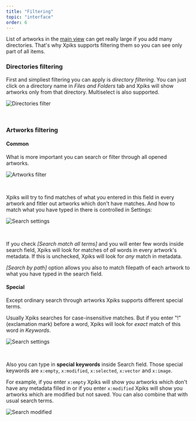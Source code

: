 ```yaml
---
title: "Filtering"
topic: "interface"
order: 6
---
```


List of artworks in the <a href="{{site.url}}/tutorials/interface-mainview/">main view</a> can get really large if you add many directories. That's why Xpiks supports filtering them so you can see only part of all items.

### Directories filtering

First and simpliest filtering you can apply is _directory filtering_. You can just click on a directory name in _Files and Folders_ tab and Xpiks will show artworks only from that directory. Multiselect is also supported.

<p>
  <img alt="Directories filter" src="{{site.url}}/images/posts/xpiks-15-overview/directories-filter.gif" class="small-12 large-12" />
</p>

<br />

### Artworks filtering

#### Common

What is more important you can search or filter through all opened artworks.

<p>
  <img alt="Artworks filter" src="{{site.url}}/images/tutorials/interface/filter-whereis.gif" class="small-12 large-12" />
</p>

<br />

Xpiks will try to find matches of what you entered in this field in every artwork and fitler out artworks which don't have matches. And how to match what you have typed in there is controlled in Settings:

<p>
  <img alt="Search settings" src="{{site.url}}/images/tutorials/interface/settings-search.png" class="small-12 large-12" />
</p>

<br />

If you check _[Search match all terms]_ and you will enter few words inside search field, Xpiks will look for matches of *all* words in every artwork's metadata. If this is unchecked, Xpiks will look for *any* match in metadata.

_[Search by path]_ option allows you also to match filepath of each artwork to what you have typed in the search field.

#### Special

Except ordinary search through artworks Xpiks supports different special terms.

Usually Xpiks searches for case-insensitive matches. But if you enter "!" (exclamation mark) before a word, Xpiks will look for *exact* match of this word _in Keywords_.

<p>
  <img alt="Search settings" src="{{site.url}}/images/tutorials/interface/exact-search.gif" class="small-12 large-12" />
</p>

<br />

Also you can type in **special keywords** inside Search field. Those special keywords are `x:empty`, `x:modified`, `x:selected`, `x:vector` and `x:image`.

For example, if you enter `x:empty` Xpiks will show you artworks which don't have any metadata filled in or if you enter `x:modified` Xpiks will show you artworks which are modified but not saved. You can also combine that with usual search terms.

<p>
  <img alt="Search modified" src="{{site.url}}/images/tutorials/interface/search-xmodified.gif" class="small-12 large-12" />
</p>

<br />
